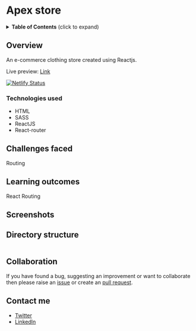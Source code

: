 # Apex store

<details>
 <summary><strong>Table of Contents</strong> (click to expand)</summary>

- [Overview](#overview)
  - [Technologies used](#technologies-used)
- [Challenges faced](#challenges-faced)
- [Learning outcomes](#learning-outcomes)
- [Screenshots](#screenshots)
- [Directory structure](#directory-structure)
- [Collaboration](#collaboration)
- [Contact me](#contact-me)

</details>

## Overview

An e-commerce clothing store created using Reactjs.

Live preview: [Link](https://apex.darshanvaishya.xyz/)

[![Netlify Status](https://api.netlify.com/api/v1/badges/59a952a2-40e9-4842-8458-ac934f112569/deploy-status)](https://app.netlify.com/sites/exquisite-marzipan-ac09ca/deploys)

### Technologies used

- HTML
- SASS
- ReactJS
- React-router

## Challenges faced

Routing

## Learning outcomes

React
Routing

## Screenshots

## Directory structure

```

```

## Collaboration

If you have found a bug, suggesting an improvement or want to collaborate then please raise an [issue](https://github.com/DarshanVaishya/apex-store/issues) or create an [pull request](https://github.com/DarshanVaishya/apex-store/pulls).

## Contact me

- [Twitter](https://twitter.com/darshan_vaishya)
- [LinkedIn](https://www.linkedin.com/in/darshan-vaishya-ba99001a9/)
